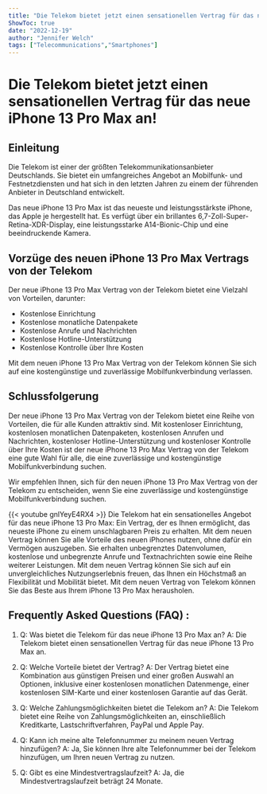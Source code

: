 ```yaml
---
title: "Die Telekom bietet jetzt einen sensationellen Vertrag für das neue iPhone 13 Pro Max an!"
ShowToc: true 
date: "2022-12-19"
author: "Jennifer Welch" 
tags: ["Telecommunications","Smartphones"]
---
```

# Die Telekom bietet jetzt einen sensationellen Vertrag für das neue iPhone 13 Pro Max an!

## Einleitung

Die Telekom ist einer der größten Telekommunikationsanbieter Deutschlands. Sie bietet ein umfangreiches Angebot an Mobilfunk- und Festnetzdiensten und hat sich in den letzten Jahren zu einem der führenden Anbieter in Deutschland entwickelt.

Das neue iPhone 13 Pro Max ist das neueste und leistungsstärkste iPhone, das Apple je hergestellt hat. Es verfügt über ein brillantes 6,7-Zoll-Super-Retina-XDR-Display, eine leistungsstarke A14-Bionic-Chip und eine beeindruckende Kamera.

## Vorzüge des neuen iPhone 13 Pro Max Vertrags von der Telekom

Der neue iPhone 13 Pro Max Vertrag von der Telekom bietet eine Vielzahl von Vorteilen, darunter:

- Kostenlose Einrichtung
- Kostenlose monatliche Datenpakete
- Kostenlose Anrufe und Nachrichten
- Kostenlose Hotline-Unterstützung
- Kostenlose Kontrolle über Ihre Kosten

Mit dem neuen iPhone 13 Pro Max Vertrag von der Telekom können Sie sich auf eine kostengünstige und zuverlässige Mobilfunkverbindung verlassen.

## Schlussfolgerung

Der neue iPhone 13 Pro Max Vertrag von der Telekom bietet eine Reihe von Vorteilen, die für alle Kunden attraktiv sind. Mit kostenloser Einrichtung, kostenlosen monatlichen Datenpaketen, kostenlosen Anrufen und Nachrichten, kostenloser Hotline-Unterstützung und kostenloser Kontrolle über Ihre Kosten ist der neue iPhone 13 Pro Max Vertrag von der Telekom eine gute Wahl für alle, die eine zuverlässige und kostengünstige Mobilfunkverbindung suchen.

Wir empfehlen Ihnen, sich für den neuen iPhone 13 Pro Max Vertrag von der Telekom zu entscheiden, wenn Sie eine zuverlässige und kostengünstige Mobilfunkverbindung suchen.

{{< youtube gnlYeyE4RX4 >}} 
Die Telekom hat ein sensationelles Angebot für das neue iPhone 13 Pro Max: Ein Vertrag, der es Ihnen ermöglicht, das neueste iPhone zu einem unschlagbaren Preis zu erhalten. Mit dem neuen Vertrag können Sie alle Vorteile des neuen iPhones nutzen, ohne dafür ein Vermögen auszugeben. Sie erhalten unbegrenztes Datenvolumen, kostenlose und unbegrenzte Anrufe und Textnachrichten sowie eine Reihe weiterer Leistungen. Mit dem neuen Vertrag können Sie sich auf ein unvergleichliches Nutzungserlebnis freuen, das Ihnen ein Höchstmaß an Flexibilität und Mobilität bietet. Mit dem neuen Vertrag von Telekom können Sie das Beste aus Ihrem iPhone 13 Pro Max herausholen.

## Frequently Asked Questions (FAQ) :
1. Q: Was bietet die Telekom für das neue iPhone 13 Pro Max an? 
A: Die Telekom bietet einen sensationellen Vertrag für das neue iPhone 13 Pro Max an.

2. Q: Welche Vorteile bietet der Vertrag? 
A: Der Vertrag bietet eine Kombination aus günstigen Preisen und einer großen Auswahl an Optionen, inklusive einer kostenlosen monatlichen Datenmenge, einer kostenlosen SIM-Karte und einer kostenlosen Garantie auf das Gerät.

3. Q: Welche Zahlungsmöglichkeiten bietet die Telekom an? 
A: Die Telekom bietet eine Reihe von Zahlungsmöglichkeiten an, einschließlich Kreditkarte, Lastschriftverfahren, PayPal und Apple Pay.

4. Q: Kann ich meine alte Telefonnummer zu meinem neuen Vertrag hinzufügen? 
A: Ja, Sie können Ihre alte Telefonnummer bei der Telekom hinzufügen, um Ihren neuen Vertrag zu nutzen.

5. Q: Gibt es eine Mindestvertragslaufzeit? 
A: Ja, die Mindestvertragslaufzeit beträgt 24 Monate.


